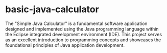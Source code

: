 # basic-java-calculator
The "Simple Java Calculator" is a fundamental software application designed and implemented using the Java programming language within the Eclipse integrated development environment (IDE). This project serves as an excellent introduction to programming concepts and showcases the foundational principles of Java application development.
